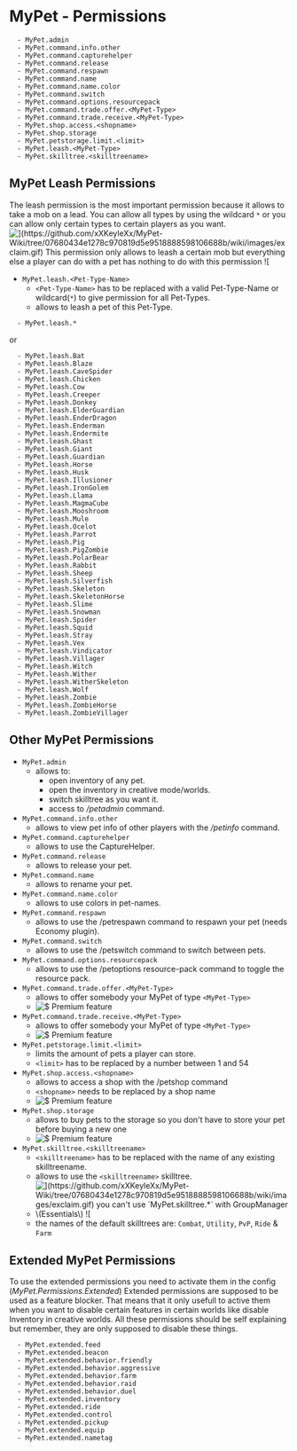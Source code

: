 # MyPet - Permissions

```text
  - MyPet.admin
  - MyPet.command.info.other
  - MyPet.command.capturehelper
  - MyPet.command.release
  - MyPet.command.respawn
  - MyPet.command.name
  - MyPet.command.name.color
  - MyPet.command.switch
  - MyPet.command.options.resourcepack
  - MyPet.command.trade.offer.<MyPet-Type>
  - MyPet.command.trade.receive.<MyPet-Type>
  - MyPet.shop.access.<shopname>
  - MyPet.shop.storage
  - MyPet.petstorage.limit.<limit>
  - MyPet.leash.<MyPet-Type>
  - MyPet.skilltree.<skilltreename>
```

## MyPet Leash Permissions

The leash permission is the most important permission because it allows to take a mob on a lead. You can allow all types by using the wildcard `*` or you can allow only certain types to certain players as you want. ![$](https://github.com/xXKeyleXx/MyPet-Wiki/tree/07680434e1278c970819d5e9518888598106688b/wiki/images/exclaim.gif) This permission only allows to leash a certain mob but everything else a player can do with a pet has nothing to do with this permission ![$](https://github.com/xXKeyleXx/MyPet-Wiki/tree/07680434e1278c970819d5e9518888598106688b/wiki/images/exclaim.gif)

* `MyPet.leash.<Pet-Type-Name>`
  * `<Pet-Type-Name>` has to be replaced with a valid Pet-Type-Name or wildcard\(`*`\) to give permission for all Pet-Types.
  * allows to leash a pet of this Pet-Type.

```text
  - MyPet.leash.*
```

or

```text
  - MyPet.leash.Bat
  - MyPet.leash.Blaze
  - MyPet.leash.CaveSpider
  - MyPet.leash.Chicken
  - MyPet.leash.Cow
  - MyPet.leash.Creeper
  - MyPet.leash.Donkey
  - MyPet.leash.ElderGuardian
  - MyPet.leash.EnderDragon
  - MyPet.leash.Enderman
  - MyPet.leash.Endermite
  - MyPet.leash.Ghast
  - MyPet.leash.Giant
  - MyPet.leash.Guardian
  - MyPet.leash.Horse
  - MyPet.leash.Husk
  - MyPet.leash.Illusioner
  - MyPet.leash.IronGolem
  - MyPet.leash.Llama
  - MyPet.leash.MagmaCube
  - MyPet.leash.Mooshroom
  - MyPet.leash.Mule
  - MyPet.leash.Ocelot
  - MyPet.leash.Parrot
  - MyPet.leash.Pig
  - MyPet.leash.PigZombie
  - MyPet.leash.PolarBear
  - MyPet.leash.Rabbit
  - MyPet.leash.Sheep
  - MyPet.leash.Silverfish
  - MyPet.leash.Skeleton
  - MyPet.leash.SkeletonHorse
  - MyPet.leash.Slime
  - MyPet.leash.Snowman
  - MyPet.leash.Spider
  - MyPet.leash.Squid
  - MyPet.leash.Stray
  - MyPet.leash.Vex
  - MyPet.leash.Vindicator
  - MyPet.leash.Villager
  - MyPet.leash.Witch
  - MyPet.leash.Wither
  - MyPet.leash.WitherSkeleton
  - MyPet.leash.Wolf
  - MyPet.leash.Zombie
  - MyPet.leash.ZombieHorse
  - MyPet.leash.ZombieVillager
```

## Other MyPet Permissions

* `MyPet.admin`
  * allows to:
    * open inventory of any pet.
    * open the inventory in creative mode/worlds.
    * switch skilltree as you want it.
    * access to _/petadmin_ command.
* `MyPet.command.info.other`
  * allows to view pet info of other players with the _/petinfo_ command.
* `MyPet.command.capturehelper`
  * allows to use the CaptureHelper.
* `MyPet.command.release`
  * allows to release your pet.
* `MyPet.command.name`
  * allows to rename your pet.
* `MyPet.command.name.color`
  * allows to use colors in pet-names.
* `MyPet.command.respawn`
  * allows to use the /petrespawn command to respawn your pet \(needs Economy plugin\).
* `MyPet.command.switch`
  * allows to use the /petswitch command to switch between pets.
* `MyPet.command.options.resourcepack`
  * allows to use the /petoptions resource-pack command to toggle the resource pack.
* `MyPet.command.trade.offer.<MyPet-Type>`
  * allows to offer somebody your MyPet of type `<MyPet-Type>`
  * ![$](https://github.com/xXKeyleXx/MyPet-Wiki/tree/07680434e1278c970819d5e9518888598106688b/wiki/images/premium.gif) Premium feature
* `MyPet.command.trade.receive.<MyPet-Type>`
  * allows to offer somebody your MyPet of type `<MyPet-Type>`
  * ![$](https://github.com/xXKeyleXx/MyPet-Wiki/tree/07680434e1278c970819d5e9518888598106688b/wiki/images/premium.gif) Premium feature
* `MyPet.petstorage.limit.<limit>`
  * limits the amount of pets a player can store.
  * `<limit>` has to be replaced by a number between 1 and 54
* `MyPet.shop.access.<shopname>`
  * allows to access a shop with the /petshop command
  * `<shopname>` needs to be replaced by a shop name
  * ![$](https://github.com/xXKeyleXx/MyPet-Wiki/tree/07680434e1278c970819d5e9518888598106688b/wiki/images/premium.gif) Premium feature
* `MyPet.shop.storage`
  * allows to buy pets to the storage so you don't have to store your pet before buying a new one
  * ![$](https://github.com/xXKeyleXx/MyPet-Wiki/tree/07680434e1278c970819d5e9518888598106688b/wiki/images/premium.gif) Premium feature
* `MyPet.skilltree.<skilltreename>`
  * `<skilltreename>` has to be replaced with the name of any existing skilltreename.
  * allows to use the `<skilltreename>` skilltree.
  * ![$](https://github.com/xXKeyleXx/MyPet-Wiki/tree/07680434e1278c970819d5e9518888598106688b/wiki/images/exclaim.gif) you can't use `MyPet.skilltree.*` with GroupManager \(Essentials\) ![$](https://github.com/xXKeyleXx/MyPet-Wiki/tree/07680434e1278c970819d5e9518888598106688b/wiki/images/exclaim.gif)
  * the names of the default skilltrees are: `Combat`, `Utility`, `PvP`, `Ride` & `Farm`

## Extended MyPet Permissions

To use the extended permissions you need to activate them in the config \(_MyPet.Permissions.Extended_\) Extended permissions are supposed to be used as a feature blocker. That means that it only usefull to active them when you want to disable certain features in certain worlds like disable Inventory in creative worlds. All these permissions should be self explaining but remember, they are only supposed to disable these things.

```text
  - MyPet.extended.feed
  - MyPet.extended.beacon
  - MyPet.extended.behavior.friendly
  - MyPet.extended.behavior.aggressive
  - MyPet.extended.behavior.farm
  - MyPet.extended.behavior.raid
  - MyPet.extended.behavior.duel
  - MyPet.extended.inventory
  - MyPet.extended.ride
  - MyPet.extended.control
  - MyPet.extended.pickup
  - MyPet.extended.equip
  - MyPet.extended.nametag
```

